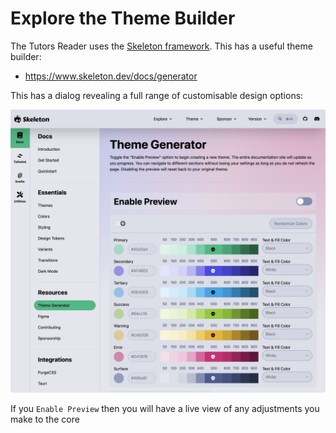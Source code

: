 # Explore the Theme Builder

The Tutors Reader uses the [Skeleton framework](https://www.skeleton.dev/). This has a useful theme builder:

- <https://www.skeleton.dev/docs/generator>

This has a dialog revealing a full range of customisable design options:

![](img/theme.png)

If you `Enable Preview` then you will have a live view of any adjustments you make to the core 

